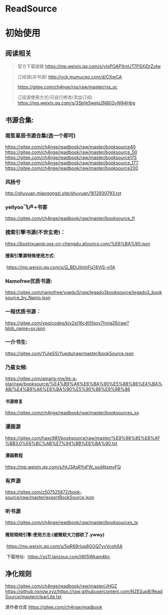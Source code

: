 # ReadSource

# 初始使用

## **阅读相关**

> 官方下载链接
> https://mp.weixin.qq.com/s/yIoPOAPXmUT7PSXjDrZoIw



> 订阅源(非书源)
> http://yck.mumuceo.com/d/CXwCA   
>
> https://gitee.com/ch4nge/rss/raw/master/rss_yc
>
> 订阅源使用方式(可自行修改/添加订阅)
> https://mp.weixin.qq.com/s/3Sb1e5weIs2N802yW84Hbg



## 书源合集:

### 南笙星辰书源合集(选一个即可)

https://gitee.com/ch4nge/readbook/raw/master/booksource40
https://gitee.com/ch4nge/readbook/raw/master/booksource_50
https://gitee.com/ch4nge/readbook/raw/master/booksource175
https://gitee.com/ch4nge/readbook/raw/master/booksource_177
https://gitee.com/ch4nge/readbook/raw/master/booksource200



### 风扬兮

http://shuyuan.miaogongzi.site/shuyuan/1612930793.txt

### yellyoo飞卢+书客

https://gitee.com/ch4nge/readbook/raw/master/booksource_fl

### 搜索引擎书源(不世玄奇)：

https://bushixuanqi.oss-cn-chengdu.aliyuncs.com/%E6%BA%90.json

#### 	搜索引擎源特殊使用方式:

​	 https://mp.weixin.qq.com/s/Q_BEtJjlmhFq74VjS-yi1A

### Namofree优质书源:

https://gitee.com/namofree/yuedu3/raw/legado3booksource/legado3_booksource_by_Namo.json

### 一程优质书源：

https://gitee.com/vpq/codes/kiy2st16c4l5fqov7hnjg26/raw?blob_name=sy.json

### 一介书生:

https://gitee.com/YiJieSS/Yuedu/raw/master/bookSource.json

### 乃星女频:

https://gitee.com/amaris-me/its-a-star/raw/booksource/%E4%B9%A6%E6%BA%90%E5%88%86%E4%BA%AB/%E4%B9%A6%E6%BA%90%E5%90%88%E9%9B%86

#### 书源修复

https://gitee.com/ch4nge/readbook/raw/master/booksources_sx



### 漫画源

https://gitee.com/haxc981/booksource/raw/master/%E9%98%85%E8%AF%BB3.0%E6%BC%AB%E7%94%BB%E6%BA%90.txt

#### 漫画教程

https://mp.weixin.qq.com/s/htJ3AsRYqFW_ssd4tsmvFQ



### 有声源

https://gitee.com/z507525872/book-source/raw/master/exportBookSource.json

### 听书源

https://gitee.com/ch4nge/readbook/raw/master/booksources_ts

#### 	微软晓晓引擎:使用方法:(被微软大刀部砍了.ywwy)

​	https://mp.weixin.qq.com/s/5qR69rIup8GGQ7yvVcoh0A

​	下载地址:
​	https://xs11.lanzous.com/iWI5Wkam4bc

## 净化规则

https://gitee.com/ch4nge/readbook/raw/master/JHGZ
https://github.nxnow.xyz/https://raw.githubusercontent.com/NZESupB/ReadSource/master/clearLite.txt



源作者仓库
https://gitee.com/ch4nge/readbook
